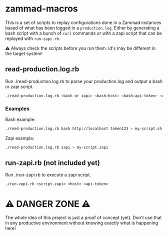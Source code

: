 # zammad-macros
This is a set of scripts to replay configurations done in a Zammad instances
based of what has been logged in a `production.log`. Either by generating a
bash script with a bunch of `curl` commands or with a zapi script that can be
replayed with `run-zapi.rb`.

⚠️ Always check the scripts before you run them. Id's may be different in the
target system!

## read-production.log.rb

Run ./read-production.log.rb to parse your production.log and output a bash or
zapi script.

```bash
./read-production.log.rb <bash or zapi> <bash:host> <bash:api-token> <optional:path/to/poduction.log>
```

### Examples

Bash example:

```bash
./read-production.log.rb bash http://localhost token123 > my-script.sh
```

Zapi example:

```bash
./read-production.log.rb zapi > my-script.zapi
```

## run-zapi.rb (not included yet)

Run ./run-zapi.rb to execute a zapi script.

```
./run-zapi.rb <script.zapi> <host> <api-token>
```

# ⚠️ DANGER ZONE ⚠️

The whole idea of this project is just a proof of concept (yet). Don't use that
in any productive environment without knowing exactly what is happening here!
